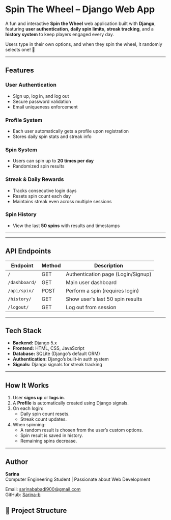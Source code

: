 # Spin The Wheel – Django Web App

A fun and interactive **Spin the Wheel** web application built with **Django**, featuring **user authentication**, **daily spin limits**, **streak tracking**, and a **history system** to keep players engaged every day.  

Users type in their own options, and when they spin the wheel, it randomly selects one! 🎯  

---

## Features

### User Authentication
- Sign up, log in, and log out  
- Secure password validation  
- Email uniqueness enforcement  

### Profile System
- Each user automatically gets a profile upon registration  
- Stores daily spin stats and streak info  

### Spin System
- Users can spin up to **20 times per day**  
- Randomized spin results  

### Streak & Daily Rewards
- Tracks consecutive login days  
- Resets spin count each day  
- Maintains streak even across multiple sessions  

### Spin History
- View the last **50 spins** with results and timestamps  

---


---

## API Endpoints

| Endpoint | Method | Description |
|---------------|--------|------------------------------------|
| `/`           | GET    | Authentication page (Login/Signup) |
| `/dashboard/` | GET    | Main user dashboard                |
| `/api/spin/`  | POST   | Perform a spin (requires login)    |
| `/history/`   | GET    | Show user's last 50 spin results   |
| `/logout/`    | GET    | Log out from session               |

---

## Tech Stack

- **Backend:** Django 5.x  
- **Frontend:** HTML, CSS, JavaScript  
- **Database:** SQLite (Django’s default ORM)  
- **Authentication:** Django’s built-in auth system  
- **Signals:** Django signals for streak tracking  

---

## How It Works

1. User **signs up** or **logs in**.  
2. A **Profile** is automatically created using Django signals.  
3. On each login:
   - Daily spin count resets.  
   - Streak count updates.  
4. When spinning:
   - A random result is chosen from the user’s custom options.  
   - Spin result is saved in history.  
   - Remaining spins decrease.  

---

## Author

**Sarina**  
Computer Engineering Student | Passionate about Web Development  

Email: [sarinababadi900@gmail.com](mailto:sarinababadi900@gmail.com)  
GitHub: [Sarina-b](https://github.com/Sarina-b)


## 🧱 Project Structure

